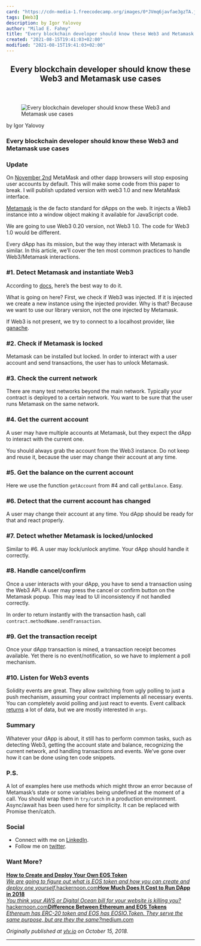 ```yaml
---
card: "https://cdn-media-1.freecodecamp.org/images/0*JVmq6javfae3gzTA.jpg"
tags: [Web3]
description: by Igor Yalovoy
author: "Milad E. Fahmy"
title: "Every blockchain developer should know these Web3 and Metamask use cases"
created: "2021-08-15T19:41:03+02:00"
modified: "2021-08-15T19:41:03+02:00"
---
```

<div class="site-wrapper">
<main id="site-main" class="site-main outer">
<div class="inner">
<article class="post-full post tag-web3 tag-javascript tag-blockchain tag-tech tag-cryptocurrency ">
<header class="post-full-header">
<h1 class="post-full-title">Every blockchain developer should know these Web3 and Metamask use cases</h1>
</header>
<figure class="post-full-image">
<picture>
<source media="(max-width: 700px)" sizes="1px" srcset="data:image/gif;base64,R0lGODlhAQABAIAAAAAAAP///yH5BAEAAAAALAAAAAABAAEAAAIBRAA7 1w">
<source media="(min-width: 701px)" sizes="(max-width: 800px) 400px,
(max-width: 1170px) 700px,
1400px" srcset="https://cdn-media-1.freecodecamp.org/images/0*JVmq6javfae3gzTA.jpg 300w,
https://cdn-media-1.freecodecamp.org/images/0*JVmq6javfae3gzTA.jpg 600w,
https://cdn-media-1.freecodecamp.org/images/0*JVmq6javfae3gzTA.jpg 1000w,
https://cdn-media-1.freecodecamp.org/images/0*JVmq6javfae3gzTA.jpg 2000w">
<img onerror="this.style.display='none'" src="https://cdn-media-1.freecodecamp.org/images/0*JVmq6javfae3gzTA.jpg" alt="Every blockchain developer should know these Web3 and Metamask use cases">
</picture>
</figure>
<section class="post-full-content">
<div class="post-content medium-migrated-article">
<p>by Igor Yalovoy</p>
<h1 id="every-blockchain-developer-should-know-these-web3-and-metamask-use-cases">Every blockchain developer should know these Web3 and Metamask use cases</h1>
<h3 id="update">Update</h3>
<p>On <a href="https://medium.com/metamask/https-medium-com-metamask-breaking-change-injecting-web3-7722797916a8" rel="noopener">November 2nd</a> MetaMask and other dapp browsers will stop exposing user accounts by default. This will make some code from this paper to break. I will publish updated version with web3 1.0 and new MetaMask interface.</p>
<p><a href="https://ylv.io/10-web3-metamask-use-cases-ever-blockchain-developer-needs/Metamask.io" rel="noopener">Metamask</a> is the de facto standard for dApps on the web. It injects a Web3 instance into a window object making it available for JavaScript code.</p>
<p>We are going to use Web3 0.20 version, not Web3 1.0. The code for Web3 1.0 would be different.</p>
<p>Every dApp has its mission, but the way they interact with Metamask is similar. In this article, we’ll cover the ten most common practices to handle Web3/Metamask interactions.</p>
<h3 id="-1-detect-metamask-and-instantiate-web3">#1. Detect Metamask and instantiate Web3</h3>
<p>According to <a href="https://github.com/MetaMask/faq/blob/master/DEVELOPERS.md#partly_sunny-web3---ethereum-browser-environment-check" rel="noopener">docs</a>, here’s the best way to do it.</p>
<p>What is going on here? First, we check if Web3 was injected. If it is injected we create a new instance using the injected provider. Why is that? Because we want to use our library version, not the one injected by Metamask.</p>
<p>If Web3 is not present, we try to connect to a localhost provider, like <a href="https://truffleframework.com/ganache" rel="noopener">ganache</a>.</p>
<h3 id="-2-check-if-metamask-is-locked">#2. Check if Metamask is locked</h3>
<p>Metamask can be installed but locked. In order to interact with a user account and send transactions, the user has to unlock Metamask.</p>
<h3 id="-3-check-the-current-network">#3. Check the current network</h3>
<p>There are many test networks beyond the main network. Typically your contract is deployed to a certain network. You want to be sure that the user runs Metamask on the same network.</p>
<h3 id="-4-get-the-current-account">#4. Get the current account</h3>
<p>A user may have multiple accounts at Metamask, but they expect the dApp to interact with the current one.</p>
<p>You should always grab the account from the Web3 instance. Do not keep and reuse it, because the user may change their account at any time.</p>
<h3 id="-5-get-the-balance-on-the-current-account">#5. Get the balance on the current account</h3>
<p>Here we use the function <code>getAccount</code> from #4 and call <code>getBalance</code>. Easy.</p>
<h3 id="-6-detect-that-the-current-account-has-changed">#6. Detect that the current account has changed</h3>
<p>A user may change their account at any time. You dApp should be ready for that and react properly.</p>
<h3 id="-7-detect-whether-metamask-is-locked-unlocked">#7. Detect whether Metamask is locked/unlocked</h3>
<p>Similar to #6. A user may lock/unlock anytime. Your dApp should handle it correctly.</p>
<h3 id="-8-handle-cancel-confirm">#8. Handle cancel/confirm</h3>
<p>Once a user interacts with your dApp, you have to send a transaction using the Web3 API. A user may press the cancel or confirm button on the Metamask popup. This may lead to UI inconsistency if not handled correctly.</p>
<p>In order to return instantly with the transaction hash, call <code>contract.methodName.sendTransaction</code>.</p>
<h3 id="-9-get-the-transaction-receipt">#9. Get the transaction receipt</h3>
<p>Once your dApp transaction is mined, a transaction receipt becomes available. Yet there is no event/notification, so we have to implement a poll mechanism.</p>
<h3 id="-10-listen-for-web3-events">#10. Listen for Web3 events</h3>
<p>Solidity events are great. They allow switching from ugly polling to just a push mechanism, assuming your contract implements all necessary events. You can completely avoid polling and just react to events. Event callback <a href="https://github.com/ethereum/wiki/wiki/JavaScript-API#callback-return" rel="noopener">returns</a> a lot of data, but we are mostly interested in <code>args</code>.</p>
<h3 id="summary">Summary</h3>
<p>Whatever your dApp is about, it still has to perform common tasks, such as detecting Web3, getting the account state and balance, recognizing the current network, and handling transactions and events. We’ve gone over how it can be done using ten code snippets.</p>
<h3 id="p-s-">P.S.</h3>
<p>A lot of examples here use methods which might throw an error because of Metamask’s state or some variables being undefined at the moment of a call. You should wrap them in <code>try/catch</code> in a production environment.<br> Async/await has been used here for simplicity. It can be replaced with Promise then/catch.</p>
<h3 id="social">Social</h3>
<ul>
<li>Connect with me on <a href="https://www.linkedin.com/in/ylv-io/" rel="noopener">LinkedIn</a>.</li>
<li>Follow me on <a href="https://twitter.com/ylv_io" rel="noopener">twitter</a>.</li>
</ul>
<h3 id="want-more">Want More?</h3>
<p><a href="https://hackernoon.com/how-to-create-and-deploy-your-own-eos-token-1f4c9cc0eca1" rel="noopener"><strong>How to Create and Deploy Your Own EOS Token</strong></a><br><a href="https://hackernoon.com/how-to-create-and-deploy-your-own-eos-token-1f4c9cc0eca1" rel="noopener"><em>We are going to figure out what is EOS token and how you can create and deploy one yourself.</em>hackernoon.com</a><a href="https://hackernoon.com/how-much-does-it-costs-to-run-dapp-in-2018-87ee11fe1d5d" rel="noopener"><strong>How Much Does It Cost to Run DApp in 2018</strong></a><br><a href="https://hackernoon.com/how-much-does-it-costs-to-run-dapp-in-2018-87ee11fe1d5d" rel="noopener"><em>You think your AWS or Digital Ocean bill for your website is killing you?</em>hackernoon.com</a><a href="https://medium.com/coinmonks/difference-between-ethereum-and-eos-tokens-f2399051c0b6" rel="noopener"><strong>Difference Between Ethereum and EOS Tokens</strong></a><br><a href="https://medium.com/coinmonks/difference-between-ethereum-and-eos-tokens-f2399051c0b6" rel="noopener"><em>Ethereum has ERC-20 token and EOS has EOSIO.Token. They serve the same purpose, but are they the same?</em>medium.com</a></p>
<p><em>Originally published at <a href="https://ylv.io/10-web3-metamask-use-cases-ever-blockchain-developer-needs/" rel="noopener">ylv.io</a> on October 15, 2018.</em></p>
</div>
<hr>
</section>
</article>
</div>
</main>
</div>
<!-- Google Tag Manager (noscript) -->
<!-- End Google Tag Manager (noscript) -->
